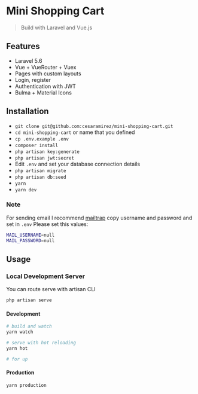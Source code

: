 # Mini Shopping Cart

> Build with Laravel and Vue.js

## Features

* Laravel 5.6
* Vue + VueRouter + Vuex
* Pages with custom layouts
* Login, register
* Authentication with JWT
* Bulma + Material Icons

## Installation

* `git clone git@github.com:cesaramirez/mini-shopping-cart.git`
* `cd mini-shopping-cart` or name that you defined
* `cp .env.example .env`
* `composer install`
* `php artisan key:generate`
* `php artisan jwt:secret`
* Edit `.env` and set your database connection details
* `php artisan migrate`
* `php artisan db:seed`
* `yarn`
* `yarn dev`

### Note

For sending email I recommend [mailtrap](mailtrap.io) copy username and password and set in `.env`
Please set this values:

```bash
MAIL_USERNAME=null
MAIL_PASSWORD=null
```

## Usage

### Local Development Server

You can route serve with artisan CLI

```bash
php artisan serve
```

#### Development

```bash
# build and watch
yarn watch

# serve with hot reloading
yarn hot

# for up
```

#### Production

```bash
yarn production
```

